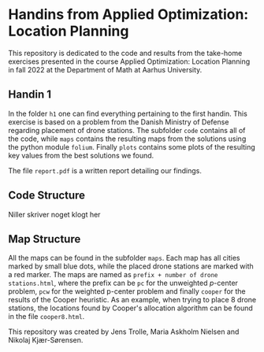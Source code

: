 # Handins from Applied Optimization: Location Planning

This repository is dedicated to the code and results from the take-home exercises presented in the course Applied Optimization: Location Planning in fall 2022 at the Department of Math at Aarhus University.

## Handin 1
In the folder ```h1``` one can find everything pertaining to the first handin. This exercise is based on a problem from the Danish Ministry of Defense regarding placement of drone stations.
The subfolder ```code``` contains all of the code, while ```maps``` contains the resulting maps from the solutions using the python module ```folium```. Finally ```plots``` contains some plots of the resulting key values from the best solutions we found.

The file ```report.pdf``` is a written report detailing our findings.

## Code Structure
Niller skriver noget klogt her

## Map Structure
All the maps can be found in the subfolder ```maps```. Each map has all cities marked by small blue dots, while the placed drone stations are marked with a red marker. The maps are named as ```prefix + number of drone stations.html```, where the prefix can be ```pc``` for the unweighted $p$-center problem, ```pcw``` for the weighted p-center problem and finally ```cooper``` for the results of the Cooper heuristic. As an example, when trying to place 8 drone stations, the locations found by Cooper's allocation algorithm can be found in the file ```cooper8.html```.

This repository was created by Jens Trolle, Maria Askholm Nielsen and Nikolaj Kjær-Sørensen.
